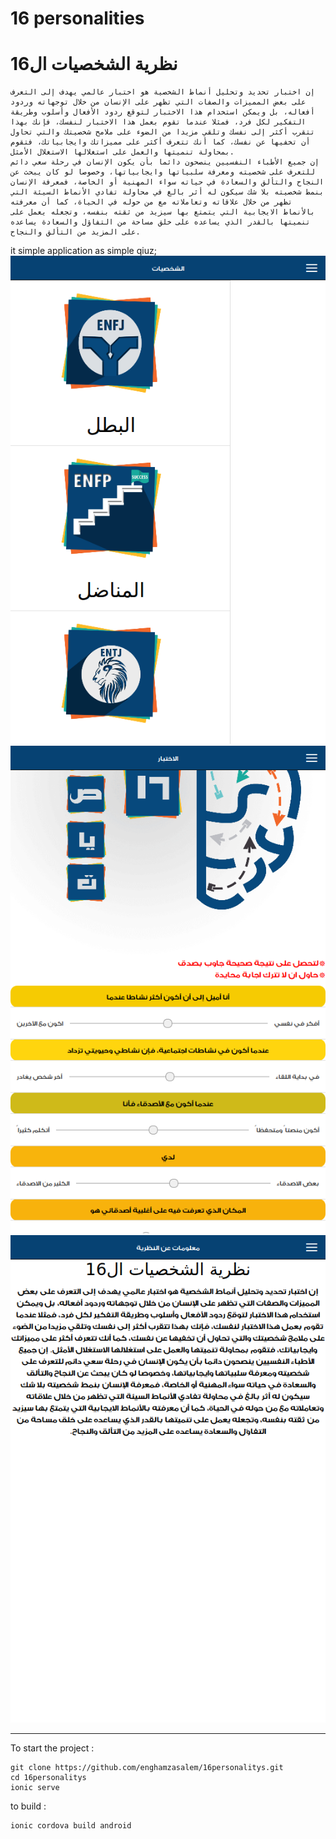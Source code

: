 # 16 personalities

# نظرية الشخصيات ال16

```
إن اختبار تحديد وتحليل أنماط الشخصية هو اختبار عالمي يهدف إلى التعرف على بعض المميزات والصفات التي تظهر على الإنسان من خلال توجهاته وردود أفعاله، بل ويمكن استخدام هذا الاختبار لتوقع ردود الأفعال وأسلوب وطريقة التفكير لكل فرد، فمثلا عندما تقوم بعمل هذا الاختبار لنفسك، فإنك بهذا تتقرب أكثر إلى نفسك وتلقي مزيدا من الضوء على ملامح شخصيتك والتي تحاول أن تخفيها عن نفسك، كما أنك تتعرف أكثر على مميزاتك وايجابياتك، فتقوم بمحاولة تنميتها والعمل على استغلالها الاستغلال الأمثل.
إن جميع الأطباء النفسيين ينصحون دائما بأن يكون الإنسان في رحلة سعي دائم للتعرف على شخصيته ومعرفة سلبياتها وايجابياتها، وخصوصا لو كان يبحث عن النجاح والتألق والسعادة في حياته سواء المهنية أو الخاصة، فمعرفة الإنسان بنمط شخصيته بلا شك سيكون له أثر بالغ في محاولة تفادي الأنماط السيئة التي تظهر من خلال علاقاته وتعاملاته مع من حوله في الحياة، كما أن معرفته بالأنماط الايجابية التي يتمتع بها سيزيد من ثقته بنفسه، وتجعله يعمل على تنميتها بالقدر الذي يساعده على خلق مساحة من التفاؤل والسعادة يساعده على المزيد من التألق والنجاح.

```

it simple application as simple qiuz;
![alt text](https://raw.githubusercontent.com/enghamzasalem/16personalitys/master/index.png)
![alt text](https://raw.githubusercontent.com/enghamzasalem/16personalitys/master/index2.png)
![alt text](https://raw.githubusercontent.com/enghamzasalem/16personalitys/master/index3.png)

---

To start the project :

```
git clone https://github.com/enghamzasalem/16personalitys.git
cd 16personalitys
ionic serve
```

to build :

```
ionic cordova build android
```
